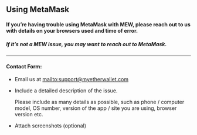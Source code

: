 ## Using MetaMask

#### If you’re having trouble using MetaMask with MEW, please reach out to us with details on your browsers used and time of error.

##### If it’s not a MEW issue, you may want to reach out to MetaMask.

***

#### Contact Form:

* Email us at <mailto:support@myetherwallet.com>

* <p>Include a detailed description of the issue.</p>
  <note>Please include as many details as possible, such as phone / computer model, OS number, version of the app / site you are using, browser version etc.</note>

* Attach screenshots (optional)
